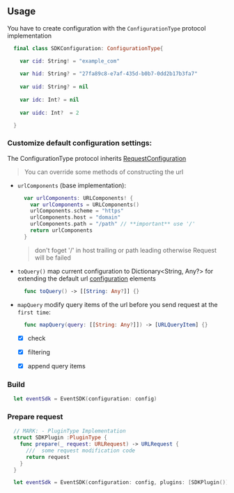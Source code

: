 
## Usage

You have to create configuration with the `ConfigurationType` protocol implementation

  ```swift
    final class SDKConfiguration: ConfigurationType{

      var cid: String! = "example_com"
      
      var hid: String? = "27fa89c8-e7af-435d-b0b7-0dd2b17b3fa7"
      
      var uid: String? = nil
      
      var idc: Int? = nil
      
      var uidc: Int?  = 2

    }
  ```
### Customize default configuration settings:
The ConfigurationType protocol inherits [RequestConfiguration](https://github.com/miromax21/miromaxPod/blob/master/Sources/models/Configuration.swift)
> You can override some methods of constructing the url
- `urlComponents` (base implementation):
  ```swift
    var urlComponents: URLComponents! {
      var urlComponents = URLComponents()
      urlComponents.scheme = "https"
      urlComponents.host = "domain" 
      urlComponents.path = "/path" // **important** use '/'
      return urlComponents
    }
  ```
  > don't foget '/' in host trailing or path leading otherwise Request will be failed

- `toQuery()` 
  map current configuration to Dictionary<String, Any?>
  for extending the default url [configuration](https://github.com/miromax21/miromaxPod#check-configuration)  elements
  ```swift
    func toQuery() -> [[String: Any?]] {}
  ```

- `mapQuery` 
  modify query items of the url before you send request at the `first time`:
  ```swift
    func mapQuery(query: [[String: Any?]]) -> [URLQueryItem] {}
  ```

   - [x] check
   - [x] filtering
   - [x] append query items


### Build
```swift
  let eventSdk = EventSDK(configuration: config)
```
  
### Prepare request
```swift
  // MARK: - PluginType Implementation
  struct SDKPlugin :PluginType {
    func prepare(_ request: URLRequest) -> URLRequest {
      ///  some request modification code
      return request
    }
  }

  let eventSdk = EventSDK(configuration: config, plugins: [SDKPlugin()])
  
```
